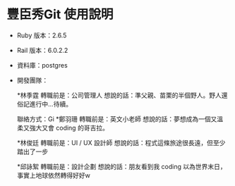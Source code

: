 # 豐臣秀Git 使用說明

* Ruby 版本：2.6.5
* Rail 版本：6.0.2.2
* 資料庫：postgres

* 開發團隊：

  *林季霆
  轉職前是：公司管理人
  想說的話：準父親、苗栗的半個野人。野人還俗記進行中...待續。

  聯絡方式：Gi
  *鄭羽珊
  轉職前是：英文小老師
  想說的話：夢想成為一個又溫柔又強大又會 coding 的哥吉拉。

  *林俊廷
  轉職前是：UI / UX 設計師
  想說的話：程式這條旅途很長遠，但至少踏出了一步

  *邱詠絮
  轉職前是：設計企劃
  想說的話：朋友看到我 coding 以為世界末日，事實上地球依然轉得好好w
